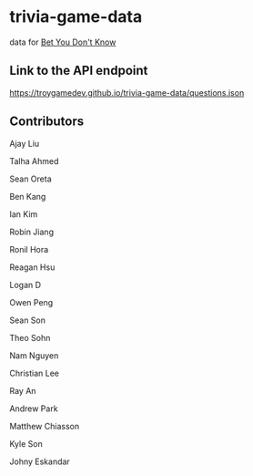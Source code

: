 # trivia-game-data
data for [Bet You Don't Know](https://github.com/troygamedev/bet-you-dont-know)

## Link to the API endpoint
https://troygamedev.github.io/trivia-game-data/questions.json

## Contributors
Ajay Liu

Talha Ahmed

Sean Oreta

Ben Kang

Ian Kim

Robin Jiang

Ronil Hora

Reagan Hsu

Logan D

Owen Peng

Sean Son

Theo Sohn

Nam Nguyen

Christian Lee

Ray An

Andrew Park

Matthew Chiasson

Kyle Son

Johny Eskandar
